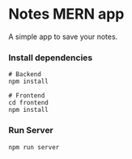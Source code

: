 # Notes MERN app

A simple app to save your notes.

### Install dependencies

```
# Backend
npm install

# Frontend
cd frontend
npm install
```

### Run Server

```
npm run server
```
